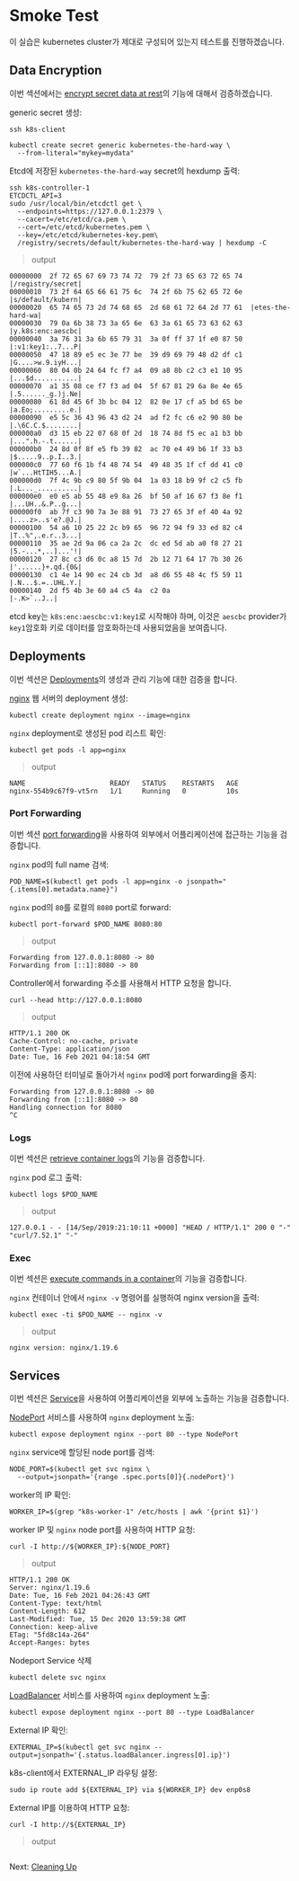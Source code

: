 # Smoke Test

이 실습은 kubernetes cluster가 제대로 구성되어 있는지 테스트를 진행하겠습니다.

## Data Encryption

이번 섹션에서는 [encrypt secret data at rest](https://kubernetes.io/docs/tasks/administer-cluster/encrypt-data/#verifying-that-data-is-encrypted)의 기능에 대해서 검증하겠습니다.

generic secret 생성:

```
ssh k8s-client
```

```
kubectl create secret generic kubernetes-the-hard-way \
  --from-literal="mykey=mydata"
```

Etcd에 저장된 `kubernetes-the-hard-way` secret의 hexdump 출력:

```
ssh k8s-controller-1
ETCDCTL_API=3
sudo /usr/local/bin/etcdctl get \
  --endpoints=https://127.0.0.1:2379 \
  --cacert=/etc/etcd/ca.pem \
  --cert=/etc/etcd/kubernetes.pem \
  --key=/etc/etcd/kubernetes-key.pem\
  /registry/secrets/default/kubernetes-the-hard-way | hexdump -C
```

> output

```
00000000  2f 72 65 67 69 73 74 72  79 2f 73 65 63 72 65 74  |/registry/secret|
00000010  73 2f 64 65 66 61 75 6c  74 2f 6b 75 62 65 72 6e  |s/default/kubern|
00000020  65 74 65 73 2d 74 68 65  2d 68 61 72 64 2d 77 61  |etes-the-hard-wa|
00000030  79 0a 6b 38 73 3a 65 6e  63 3a 61 65 73 63 62 63  |y.k8s:enc:aescbc|
00000040  3a 76 31 3a 6b 65 79 31  3a 0f ff 37 1f e0 87 50  |:v1:key1:..7...P|
00000050  47 18 89 e5 ec 3e 77 be  39 d9 69 79 48 d2 df c1  |G....>w.9.iyH...|
00000060  80 04 0b 24 64 fc f7 a4  09 a8 8b c2 c3 e1 10 95  |...$d...........|
00000070  a1 35 08 ce f7 f3 ad 04  5f 67 81 29 6a 8e 4e 65  |.5......_g.)j.Ne|
00000080  61 8d 45 6f 3b bc 04 12  82 0e 17 cf a5 bd 65 be  |a.Eo;.........e.|
00000090  e5 5c 36 43 96 43 d2 24  ad f2 fc c6 e2 90 80 be  |.\6C.C.$........|
000000a0  d3 15 eb 22 07 68 0f 2d  18 74 8d f5 ec a1 b3 bb  |...".h.-.t......|
000000b0  24 8d 0f 8f e5 fb 39 82  ac 70 e4 49 b6 1f 33 b3  |$.....9..p.I..3.|
000000c0  77 60 f6 1b f4 48 74 54  49 48 35 1f cf dd 41 c0  |w`...HtTIH5...A.|
000000d0  7f 4c 9b c9 80 5f 9b 04  1a 03 18 b9 9f c2 c5 fb  |.L..._..........|
000000e0  e0 e5 ab 55 48 e9 8a 26  bf 50 af 16 67 f3 8e f1  |...UH..&.P..g...|
000000f0  ab 7f c3 90 7a 3e 88 91  73 27 65 3f ef 40 4a 92  |....z>..s'e?.@J.|
00000100  54 a6 10 25 22 2c b9 65  96 72 94 f9 33 ed 82 c4  |T..%",.e.r..3...|
00000110  35 ae 2d 9a 06 ca 2a 2c  dc ed 5d ab a0 f8 27 21  |5.-...*,..]...'!|
00000120  27 8c c3 d6 0c a8 15 7d  2b 12 71 64 17 7b 30 26  |'......}+.qd.{0&|
00000130  c1 4e 14 90 ec 24 cb 3d  a8 d6 55 48 4c f5 59 11  |.N...$.=..UHL.Y.|
00000140  2d f5 4b 3e 60 a4 c5 4a  c2 0a                    |-.K>`..J..|
```

etcd key는 `k8s:enc:aescbc:v1:key1`로 시작해야 하며, 이것은 `aescbc` provider가 `key1`암호화 키로 데이터를 암호화하는데 사용되었음을 보여줍니다.

## Deployments

이번 섹션은 [Deployments](https://kubernetes.io/docs/concepts/workloads/controllers/deployment/)의 생성과 관리 기능에 대한 검증을 합니다.

[nginx](https://nginx.org/en/) 웹 서버의 deployment 생성:

```
kubectl create deployment nginx --image=nginx
```

`nginx` deployment로 생성된 pod 리스트 확인:

```
kubectl get pods -l app=nginx
```

> output

```
NAME                     READY   STATUS    RESTARTS   AGE
nginx-554b9c67f9-vt5rn   1/1     Running   0          10s
```

### Port Forwarding

이번 섹션 [port forwarding](https://kubernetes.io/docs/tasks/access-application-cluster/port-forward-access-application-cluster/)을 사용하여 외부에서 어플리케이션에 접근하는 기능을 검증합니다.

`nginx` pod의 full name 검색:

```
POD_NAME=$(kubectl get pods -l app=nginx -o jsonpath="{.items[0].metadata.name}")
```

`nginx` pod의 `80`를 로컬의 `8080` port로 forward:

```
kubectl port-forward $POD_NAME 8080:80
```

> output

```
Forwarding from 127.0.0.1:8080 -> 80
Forwarding from [::1]:8080 -> 80
```

Controller에서 forwarding 주소를 사용해서 HTTP 요청을 합니다.


```
curl --head http://127.0.0.1:8080
```

> output

```
HTTP/1.1 200 OK
Cache-Control: no-cache, private
Content-Type: application/json
Date: Tue, 16 Feb 2021 04:18:54 GMT
```

이전에 사용하던 터미널로 돌아가서 `nginx` pod에 port forwarding을 중지:

```
Forwarding from 127.0.0.1:8080 -> 80
Forwarding from [::1]:8080 -> 80
Handling connection for 8080
^C
```

### Logs

이번 섹션은 [retrieve container logs](https://kubernetes.io/docs/concepts/cluster-administration/logging/)의 기능을 검증합니다.

`nginx` pod 로그 출력:

```
kubectl logs $POD_NAME
```

> output

```
127.0.0.1 - - [14/Sep/2019:21:10:11 +0000] "HEAD / HTTP/1.1" 200 0 "-" "curl/7.52.1" "-"
```

### Exec

이번 섹션은 [execute commands in a container](https://kubernetes.io/docs/tasks/debug-application-cluster/get-shell-running-container/#running-individual-commands-in-a-container)의 기능을 검증합니다.

`nginx` 컨테이너 안에서 `nginx -v` 명령어를 실행하여 nginx version을 출력:

```
kubectl exec -ti $POD_NAME -- nginx -v
```

> output

```
nginx version: nginx/1.19.6
```

## Services

이번 섹션은 [Service](https://kubernetes.io/docs/concepts/services-networking/service/)을 사용하여 어플리케이션을 외부에 노출하는 기능을 검증합니다.

[NodePort](https://kubernetes.io/docs/concepts/services-networking/service/#type-nodeport) 서비스를 사용하여 `nginx` deployment 노출:

```
kubectl expose deployment nginx --port 80 --type NodePort
```

`nginx` service에 할당된 node port를 검색:

```
NODE_PORT=$(kubectl get svc nginx \
  --output=jsonpath='{range .spec.ports[0]}{.nodePort}')
```

worker의 IP 확인:

```
WORKER_IP=$(grep "k8s-worker-1" /etc/hosts | awk '{print $1}')
```

worker IP 및 `nginx` node port를 사용하여 HTTP 요청:

```
curl -I http://${WORKER_IP}:${NODE_PORT}
```

> output

```
HTTP/1.1 200 OK
Server: nginx/1.19.6
Date: Tue, 16 Feb 2021 04:26:43 GMT
Content-Type: text/html
Content-Length: 612
Last-Modified: Tue, 15 Dec 2020 13:59:38 GMT
Connection: keep-alive
ETag: "5fd8c14a-264"
Accept-Ranges: bytes
```

Nodeport Service 삭제

```
kubectl delete svc nginx
```


[LoadBalancer](https://kubernetes.io/docs/concepts/services-networking/service/#loadbalancer) 서비스를 사용하여 `nginx` deployment 노출:

```
kubectl expose deployment nginx --port 80 --type LoadBalancer
```

External IP 확인:

```
EXTERNAL_IP=$(kubectl get svc nginx --output=jsonpath='{.status.loadBalancer.ingress[0].ip}')
```

k8s-client에서 EXTERNAL_IP 라우팅 설정:

```
sudo ip route add ${EXTERNAL_IP} via ${WORKER_IP} dev enp0s8
```

External IP를 이용하여 HTTP 요청:

```
curl -I http://${EXTERNAL_IP}
```

> output

```
```

Next: [Cleaning Up](14-cleanup.md)
